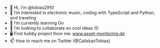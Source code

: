 - 👋 Hi, I’m @tobias2910
- 👀 I’m interested in electronic music, coding with TypeScript and Python, and traveling
- 🌱 I’m currently learning Go
- 💞️ I’m looking to collaborate on cool ideas 🙃
- 🖥 First hobby project from me: www.asset-monitoring.de
- 📫 How to reach me on Twitter (@CaliskanTobias)

<!---
tobias2910/tobias2910 is a ✨ special ✨ repository because its `README.md` (this file) appears on your GitHub profile.
You can click the Preview link to take a look at your changes.
--->
